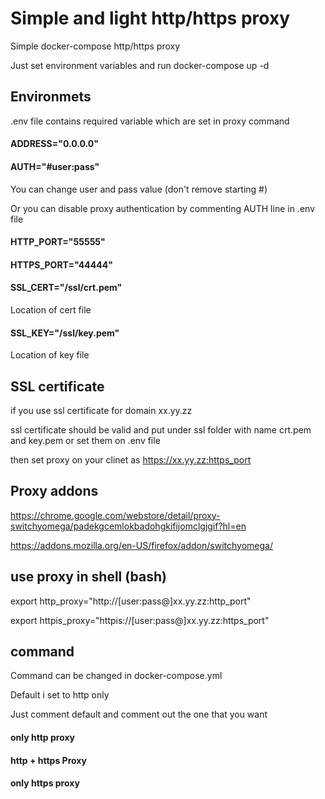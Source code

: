 # Simple and light http/https proxy

Simple docker-compose http/https proxy

Just set environment variables and run docker-compose up -d

## Environmets

.env file contains required variable which are set in proxy command

#### ADDRESS="0.0.0.0"  

#### AUTH="#user:pass"

You can change user and pass value (don't remove starting #)

Or you can disable proxy authentication by commenting AUTH line in .env file

#### HTTP_PORT="55555"

#### HTTPS_PORT="44444"

#### SSL_CERT="/ssl/crt.pem"

Location of cert file

#### SSL_KEY="/ssl/key.pem"

Location of key file

## SSL certificate

if you use ssl certificate for domain xx.yy.zz

ssl certificate should be valid and put under ssl folder with name crt.pem and key.pem or set them on .env file 

then set proxy on your clinet as https://xx.yy.zz:https_port

## Proxy addons

https://chrome.google.com/webstore/detail/proxy-switchyomega/padekgcemlokbadohgkifijomclgjgif?hl=en

https://addons.mozilla.org/en-US/firefox/addon/switchyomega/

## use proxy in shell (bash)

export http_proxy="http://[user:pass@]xx.yy.zz:http_port"

export httpis_proxy="httpis://[user:pass@]xx.yy.zz:https_port"

## command

Command can be changed in docker-compose.yml

Default i set to http only

Just comment default and comment out the one that you want

#### only http proxy

#### http + https Proxy

#### only https proxy

